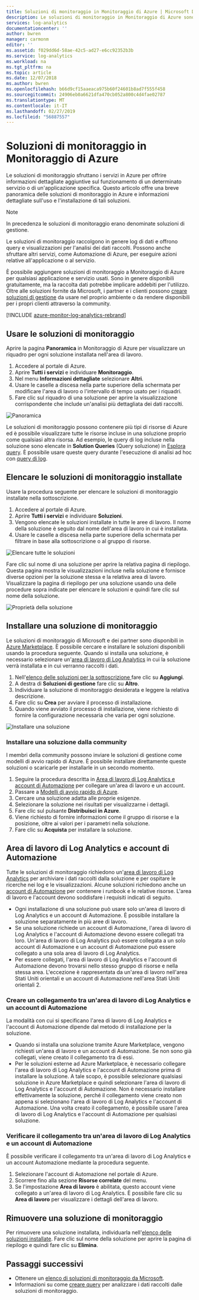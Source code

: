 ```yaml
---
title: Soluzioni di monitoraggio in Monitoraggio di Azure | Microsoft Docs
description: Le soluzioni di monitoraggio in Monitoraggio di Azure sono una raccolta di regole logiche, di visualizzazione e di acquisizione dei dati che forniscono metriche relative a un'area problematica specifica.  Questo articolo offre informazioni sull'installazione e l'uso delle soluzioni di monitoraggio.
services: log-analytics
documentationcenter: ''
author: bwren
manager: carmonm
editor: ''
ms.assetid: f029dd6d-58ae-42c5-ad27-e6cc92352b3b
ms.service: log-analytics
ms.workload: na
ms.tgt_pltfrm: na
ms.topic: article
ms.date: 12/07/2018
ms.author: bwren
ms.openlocfilehash: b66d9cf15aaeaca975b60f24601b8ad7f555f458
ms.sourcegitcommit: 24906eb0a6621dfa470cb052a800c4d4fae02787
ms.translationtype: MT
ms.contentlocale: it-IT
ms.lasthandoff: 02/27/2019
ms.locfileid: "56887557"
---
```

# <a name="monitoring-solutions-in-azure-monitor"></a>Soluzioni di monitoraggio in Monitoraggio di Azure
Le soluzioni di monitoraggio sfruttano i servizi in Azure per offrire informazioni dettagliate aggiuntive sul funzionamento di un determinato servizio o di un'applicazione specifica. Questo articolo offre una breve panoramica delle soluzioni di monitoraggio in Azure e informazioni dettagliate sull'uso e l'installazione di tali soluzioni.

> [!NOTE]
> In precedenza le soluzioni di monitoraggio erano denominate soluzioni di gestione.

Le soluzioni di monitoraggio raccolgono in genere log di dati e offrono query e visualizzazioni per l'analisi dei dati raccolti. Possono anche sfruttare altri servizi, come Automazione di Azure, per eseguire azioni relative all'applicazione o al servizio.

È possibile aggiungere soluzioni di monitoraggio a Monitoraggio di Azure per qualsiasi applicazione e servizio usati. Sono in genere disponibili gratuitamente, ma la raccolta dati potrebbe implicare addebiti per l'utilizzo. Oltre alle soluzioni fornite da Microsoft, i partner e i clienti possono [creare soluzioni di gestione](solutions-creating.md) da usare nel proprio ambiente o da rendere disponibili per i propri clienti attraverso la community.

[!INCLUDE [azure-monitor-log-analytics-rebrand](../../../includes/azure-monitor-log-analytics-rebrand.md)]

## <a name="use-monitoring-solutions"></a>Usare le soluzioni di monitoraggio
Aprire la pagina **Panoramica** in Monitoraggio di Azure per visualizzare un riquadro per ogni soluzione installata nell'area di lavoro. 

1. Accedere al portale di Azure.
1. Aprire **Tutti i servizi** e individuare **Monitoraggio**.
1. Nel menu **Informazioni dettagliate** selezionare **Altri**.
1. Usare le caselle a discesa nella parte superiore della schermata per modificare l'area di lavoro o l'intervallo di tempo usato per i riquadri.
1. Fare clic sul riquadro di una soluzione per aprire la visualizzazione corrispondente che include un'analisi più dettagliata dei dati raccolti.

![Panoramica](media/solutions/overview.png)

Le soluzioni di monitoraggio possono contenere più tipi di risorse di Azure ed è possibile visualizzare tutte le risorse incluse in una soluzione proprio come qualsiasi altra risorsa. Ad esempio, le query di log incluse nella soluzione sono elencate in **Solution Queries** (Query soluzione) in [Esplora query](../log-query/get-started-portal.md#load-queries). È possibile usare queste query durante l'esecuzione di analisi ad hoc con [query di log](../log-query/log-query-overview.md).

## <a name="list-installed-monitoring-solutions"></a>Elencare le soluzioni di monitoraggio installate 
Usare la procedura seguente per elencare le soluzioni di monitoraggio installate nella sottoscrizione.

1. Accedere al portale di Azure.
1. Aprire **Tutti i servizi** e individuare **Soluzioni**.
4. Vengono elencate le soluzioni installate in tutte le aree di lavoro. Il nome della soluzione è seguito dal nome dell'area di lavoro in cui è installata.
1. Usare le caselle a discesa nella parte superiore della schermata per filtrare in base alla sottoscrizione o al gruppo di risorse.


![Elencare tutte le soluzioni](media/solutions/list-solutions-all.png)

Fare clic sul nome di una soluzione per aprire la relativa pagina di riepilogo. Questa pagina mostra le visualizzazioni incluse nella soluzione e fornisce diverse opzioni per la soluzione stessa e la relativa area di lavoro. Visualizzare la pagina di riepilogo per una soluzione usando una delle procedure sopra indicate per elencare le soluzioni e quindi fare clic sul nome della soluzione.

![Proprietà della soluzione](media/solutions/solution-properties.png)



## <a name="install-a-monitoring-solution"></a>Installare una soluzione di monitoraggio
Le soluzioni di monitoraggio di Microsoft e dei partner sono disponibili in [Azure Marketplace](https://azuremarketplace.microsoft.com). È possibile cercare e installare le soluzioni disponibili usando la procedura seguente. Quando si installa una soluzione, è necessario selezionare un'[area di lavoro di Log Analytics](../platform/manage-access.md) in cui la soluzione verrà installata e in cui verranno raccolti i dati.

1. Nell'[elenco delle soluzioni per la sottoscrizione ](#list-installed-monitoring-solutions) fare clic su **Aggiungi**. 
1. A destra di **Soluzioni di gestione** fare clic su **Altro**. 
1. Individuare la soluzione di monitoraggio desiderata e leggere la relativa descrizione.
1. Fare clic su **Crea** per avviare il processo di installazione.
1. Quando viene avviato il processo di installazione, viene richiesto di fornire la configurazione necessaria che varia per ogni soluzione.

![Installare una soluzione](media/solutions/install-solution.png)

### <a name="install-a-solution-from-the-community"></a>Installare una soluzione dalla community
I membri della community possono inviare le soluzioni di gestione come modelli di avvio rapido di Azure. È possibile installare direttamente queste soluzioni o scaricarle per installarle in un secondo momento.

1. Seguire la procedura descritta in [Area di lavoro di Log Analytics e account di Automazione](#log-analytics-workspace-and-automation-account) per collegare un'area di lavoro e un account.
2. Passare a [Modelli di avvio rapido di Azure](https://azure.microsoft.com/documentation/templates/). 
3. Cercare una soluzione adatta alle proprie esigenze.
4. Selezionare la soluzione nei risultati per visualizzarne i dettagli.
5. Fare clic sul pulsante **Distribuisci in Azure**.
6. Viene richiesto di fornire informazioni come il gruppo di risorse e la posizione, oltre ai valori per i parametri nella soluzione.
7. Fare clic su **Acquista** per installare la soluzione.


## <a name="log-analytics-workspace-and-automation-account"></a>Area di lavoro di Log Analytics e account di Automazione
Tutte le soluzioni di monitoraggio richiedono un'[area di lavoro di Log Analytics](../platform/manage-access.md) per archiviare i dati raccolti dalla soluzione e per ospitare le ricerche nei log e le visualizzazioni. Alcune soluzioni richiedono anche un [account di Automazione](../../automation/automation-security-overview.md#automation-account-overview) per contenere i runbook e le relative risorse. L'area di lavoro e l'account devono soddisfare i requisiti indicati di seguito.

* Ogni installazione di una soluzione può usare solo un'area di lavoro di Log Analytics e un account di Automazione. È possibile installare la soluzione separatamente in più aree di lavoro.
* Se una soluzione richiede un account di Automazione, l'area di lavoro di Log Analytics e l'account di Automazione devono essere collegati tra loro. Un'area di lavoro di Log Analytics può essere collegata a un solo account di Automazione e un account di Automazione può essere collegato a una sola area di lavoro di Log Analytics.
* Per essere collegati, l'area di lavoro di Log Analytics e l'account di Automazione devono trovarsi nello stesso gruppo di risorse e nella stessa area. L'eccezione è rappresentata da un'area di lavoro nell'area Stati Uniti orientali e un account di Automazione nell'area Stati Uniti orientali 2.

### <a name="create-a-link-between-a-log-analytics-workspace-and-automation-account"></a>Creare un collegamento tra un'area di lavoro di Log Analytics e un account di Automazione
La modalità con cui si specificano l'area di lavoro di Log Analytics e l'account di Automazione dipende dal metodo di installazione per la soluzione.

* Quando si installa una soluzione tramite Azure Marketplace, vengono richiesti un'area di lavoro e un account di Automazione. Se non sono già collegati, viene creato il collegamento tra di essi.
* Per le soluzioni esterne ad Azure Marketplace, è necessario collegare l'area di lavoro di Log Analytics e l'account di Automazione prima di installare la soluzione. A tale scopo, è possibile selezionare qualsiasi soluzione in Azure Marketplace e quindi selezionare l'area di lavoro di Log Analytics e l'account di Automazione. Non è necessario installare effettivamente la soluzione, perché il collegamento viene creato non appena si selezionano l'area di lavoro di Log Analytics e l'account di Automazione. Una volta creato il collegamento, è possibile usare l'area di lavoro di Log Analytics e l'account di Automazione per qualsiasi soluzione.

### <a name="verify-the-link-between-a-log-analytics-workspace-and-automation-account"></a>Verificare il collegamento tra un'area di lavoro di Log Analytics e un account di Automazione
È possibile verificare il collegamento tra un'area di lavoro di Log Analytics e un account Automazione mediante la procedura seguente.

1. Selezionare l'account di Automazione nel portale di Azure.
1. Scorrere fino alla sezione **Risorse correlate** del menu.
1. Se l'impostazione **Area di lavoro** è abilitata, questo account viene collegato a un'area di lavoro di Log Analytics. È possibile fare clic su **Area di lavoro** per visualizzare i dettagli dell'area di lavoro.

## <a name="remove-a-monitoring-solution"></a>Rimuovere una soluzione di monitoraggio
Per rimuovere una soluzione installata, individuarla nell'[elenco delle soluzioni installate](#list-installed-monitoring-solutions). Fare clic sul nome della soluzione per aprire la pagina di riepilogo e quindi fare clic su **Elimina**.


## <a name="next-steps"></a>Passaggi successivi
* Ottenere un [elenco di soluzioni di monitoraggio da Microsoft](solutions-inventory.md).
* Informazioni su come [creare query](../log-query/log-query-overview.md) per analizzare i dati raccolti dalle soluzioni di monitoraggio.

